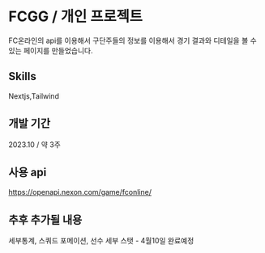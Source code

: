 # FCGG / 개인 프로젝트

FC온라인의 api를 이용해서 구단주들의 정보를 이용해서 경기 결과와 디테일을 볼 수 있는 페이지를 만들었습니다.

## Skills

Nextjs,Tailwind

## 개발 기간

2023.10 / 약 3주

## 사용 api

https://openapi.nexon.com/game/fconline/

## 추후 추가될 내용

세부통계, 스쿼드 포메이션, 선수 세부 스탯 - 4월10일 완료예정
